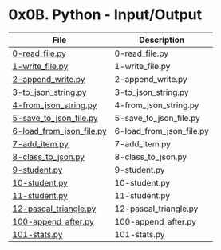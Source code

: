 # 0x0B. Python - Input/Output

| File      | Description |
| ----------- | ----------- |
| [0-read_file.py](./0-read_file.py) | 0-read_file.py |
| [1-write_file.py](./1-write_file.py) | 1-write_file.py |
| [2-append_write.py](./2-append_write.py) | 2-append_write.py |
| [3-to_json_string.py](./3-to_json_string.py) | 3-to_json_string.py |
| [4-from_json_string.py](./4-from_json_string.py) | 4-from_json_string.py |
| [5-save_to_json_file.py](./5-save_to_json_file.py) | 5-save_to_json_file.py |
| [6-load_from_json_file.py](./6-load_from_json_file.py) | 6-load_from_json_file.py |
| [7-add_item.py](./7-add_item.py) | 7-add_item.py |
| [8-class_to_json.py](./8-class_to_json.py) | 8-class_to_json.py |
| [9-student.py](./9-student.py) | 9-student.py |
| [10-student.py](./10-student.py) | 10-student.py |
| [11-student.py](./11-student.py) | 11-student.py |
| [12-pascal_triangle.py](./12-pascal_triangle.py) | 12-pascal_triangle.py |
| [100-append_after.py](./100-append_after.py) | 100-append_after.py |
| [101-stats.py](./101-stats.py) | 101-stats.py |
